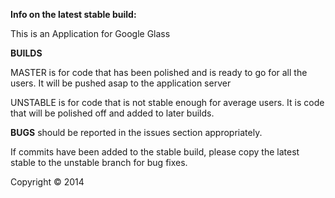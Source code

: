 __Info on the latest stable build:__




This is an Application for Google Glass

__BUILDS__
 
MASTER is for code that has been polished and is ready to go for all the users. It will be pushed asap to the application server
 
UNSTABLE is for code that is not stable enough for average users. It is code that will be polished off and added to later builds.

__BUGS__ should be reported in the issues section appropriately.

If commits have been added to the stable build, please copy the latest stable to the unstable branch for bug fixes.

Copyright © 2014